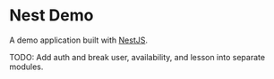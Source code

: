 # Nest Demo

A demo application built with [NestJS](https://nestjs.com/).

TODO: Add auth and break user, availability, and lesson into separate modules.

